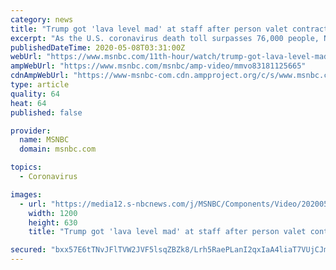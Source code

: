 ```yaml
---
category: news
title: "Trump got 'lava level mad' at staff after person valet contracts COVID-19"
excerpt: "As the U.S. coronavirus death toll surpasses 76,000 people, NBC News reports the president became furious after learning one of his personal White House attendants tested positive for the virus."
publishedDateTime: 2020-05-08T03:31:00Z
webUrl: "https://www.msnbc.com/11th-hour/watch/trump-got-lava-level-mad-at-staff-after-person-valet-contracts-covid-19-83181125665"
ampWebUrl: "https://www.msnbc.com/msnbc/amp-video/mmvo83181125665"
cdnAmpWebUrl: "https://www-msnbc-com.cdn.ampproject.org/c/s/www.msnbc.com/msnbc/amp-video/mmvo83181125665"
type: article
quality: 64
heat: 64
published: false

provider:
  name: MSNBC
  domain: msnbc.com

topics:
  - Coronavirus

images:
  - url: "https://media12.s-nbcnews.com/j/MSNBC/Components/Video/202005/n_bwms_a_200507_1920x1080.nbcnews-fp-1200-630.jpg"
    width: 1200
    height: 630
    title: "Trump got 'lava level mad' at staff after person valet contracts COVID-19"

secured: "bxx57E6tTNvJFlTVW2JVF5lsqZBZk8/Lrh5RaePLanI2qxIaA4liaT7VUjCJmUzoW837qwj8R9dmjp7a3xBJw1q55+Yh1IohV8MU7W71HZMS8+6JHZJcz2y2c4mcmvk8dOx5YrEFtE2e/bU+jcRwfcY26faneOddxRJQFkdqjgYLcNi//1B9fwov5gcpx+CLRtoN+66ky2NphSlE4uollrr3jyoB4tzhP2SPK6ZmVJ433n+K3MVpts41HZioXA51QRug5gWpUpHPXtAjlFnD29DobvIAsOG+Nw3Jm8cpgMnhCmdp+z3+zwBLSkcxT9Kd;EqH9QakgdXXixdp1CamvfA=="
---
```


